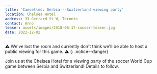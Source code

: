 ```yaml
---
title: 'Cancelled: Serbia---Switzerland viewing party'
location: Chelsea Hotel
address: 33 Gerrard St W, Toronto
contact: Arno
teaser: assets/images/2018-06-17-soccer-teaser.jpg
date: 2022-12-02
---
```


:warning: We've lost the room and currently don't think we'll be able to host a
public viewing for this game. :warning:
{: .notice--danger}

Join us at the Chelsea Hotel for a viewing party of the soccer World Cup game
between Serbia and Switzerland! Details to follow.
